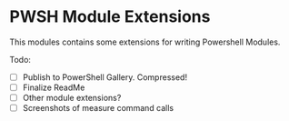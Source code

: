 # PWSH Module Extensions

This modules contains some extensions for writing Powershell Modules.

Todo:
- [ ] Publish to PowerShell Gallery. Compressed!
- [ ] Finalize ReadMe
- [ ] Other module extensions?
- [ ] Screenshots of measure command calls